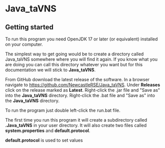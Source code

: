# Java_taVNS

## Getting started

To run this program you need OpenJDK 17 or later (or equivalent) installed on 
your computer.

The simplest way to get going would be to create a directory called Java_taVNS 
somewhere where you will find it again. If you know what you are doing you can call this
directory whatever you want but for this documentation we will stick to
**Java_taVNS**.

From GitHub download the latest release of the software. In a browser navigate to
https://github.com/NewcastleRSE/Java_taVNS. Under **Releases** click on the release
marked as **Latest**. Right-click the .jar file and "Save as" into the 
**Java_taVNS** directory. Right-click the .bat file and "Save as" into the
**Java_taVNS** directory.

To run the program just double left-click the run.bat file.

The first time you run this program it will create a subdirectory called 
**.Java_taVNS** in your user directory. It will also create two files called
**system.properties** and **default.protocol**.

**default.protocol** is used to set values






